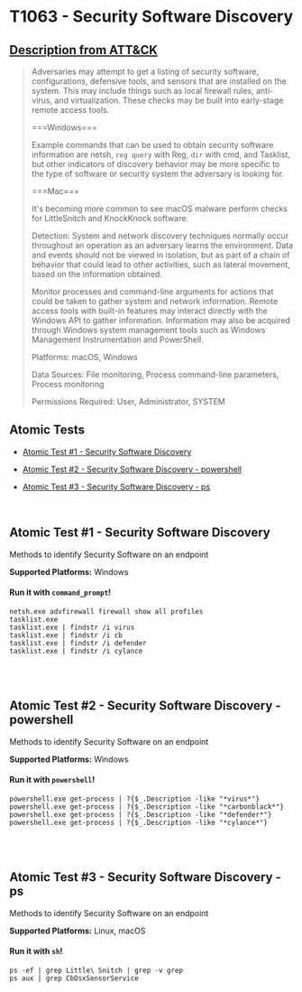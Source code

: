 # T1063 - Security Software Discovery
## [Description from ATT&CK](https://attack.mitre.org/wiki/Technique/T1063)
<blockquote>Adversaries may attempt to get a listing of security software, configurations, defensive tools, and sensors that are installed on the system. This may include things such as local firewall rules, anti-virus, and virtualization. These checks may be built into early-stage remote access tools.

===Windows===

Example commands that can be used to obtain security software information are netsh, <code>reg query</code> with Reg, <code>dir</code> with cmd, and Tasklist, but other indicators of discovery behavior may be more specific to the type of software or security system the adversary is looking for.

===Mac===

It's becoming more common to see macOS malware perform checks for LittleSnitch and KnockKnock software.

Detection: System and network discovery techniques normally occur throughout an operation as an adversary learns the environment. Data and events should not be viewed in isolation, but as part of a chain of behavior that could lead to other activities, such as lateral movement, based on the information obtained.

Monitor processes and command-line arguments for actions that could be taken to gather system and network information. Remote access tools with built-in features may interact directly with the Windows API to gather information. Information may also be acquired through Windows system management tools such as Windows Management Instrumentation and PowerShell.

Platforms: macOS, Windows

Data Sources: File monitoring, Process command-line parameters, Process monitoring

Permissions Required: User, Administrator, SYSTEM</blockquote>

## Atomic Tests

- [Atomic Test #1 - Security Software Discovery](#atomic-test-1---security-software-discovery)

- [Atomic Test #2 - Security Software Discovery - powershell](#atomic-test-2---security-software-discovery---powershell)

- [Atomic Test #3 - Security Software Discovery - ps](#atomic-test-3---security-software-discovery---ps)


<br/>

## Atomic Test #1 - Security Software Discovery
Methods to identify Security Software on an endpoint

**Supported Platforms:** Windows


#### Run it with `command_prompt`!
```
netsh.exe advfirewall firewall show all profiles
tasklist.exe
tasklist.exe | findstr /i virus
tasklist.exe | findstr /i cb
tasklist.exe | findstr /i defender
tasklist.exe | findstr /i cylance
```
<br/>
<br/>

## Atomic Test #2 - Security Software Discovery - powershell
Methods to identify Security Software on an endpoint

**Supported Platforms:** Windows


#### Run it with `powershell`!
```
powershell.exe get-process | ?{$_.Description -like "*virus*"}
powershell.exe get-process | ?{$_.Description -like "*carbonblack*"}
powershell.exe get-process | ?{$_.Description -like "*defender*"}
powershell.exe get-process | ?{$_.Description -like "*cylance*"}
```
<br/>
<br/>

## Atomic Test #3 - Security Software Discovery - ps
Methods to identify Security Software on an endpoint

**Supported Platforms:** Linux, macOS


#### Run it with `sh`!
```
ps -ef | grep Little\ Snitch | grep -v grep
ps aux | grep CbOsxSensorService
```
<br/>
